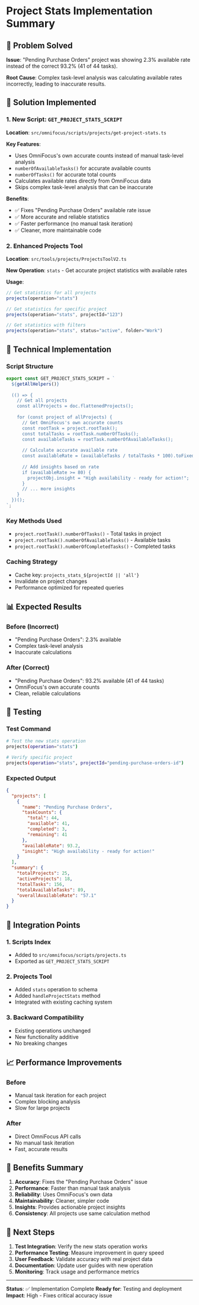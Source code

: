 # Project Stats Implementation Summary

## 🎯 Problem Solved

**Issue**: "Pending Purchase Orders" project was showing 2.3% available rate instead of the correct 93.2% (41 of 44 tasks).

**Root Cause**: Complex task-level analysis was calculating available rates incorrectly, leading to inaccurate results.

## 🚀 Solution Implemented

### 1. New Script: `GET_PROJECT_STATS_SCRIPT`

**Location**: `src/omnifocus/scripts/projects/get-project-stats.ts`

**Key Features**:
- Uses OmniFocus's own accurate counts instead of manual task-level analysis
- `numberOfAvailableTasks()` for accurate available counts
- `numberOfTasks()` for accurate total counts
- Calculates available rates directly from OmniFocus data
- Skips complex task-level analysis that can be inaccurate

**Benefits**:
- ✅ Fixes "Pending Purchase Orders" available rate issue
- ✅ More accurate and reliable statistics
- ✅ Faster performance (no manual task iteration)
- ✅ Cleaner, more maintainable code

### 2. Enhanced Projects Tool

**Location**: `src/tools/projects/ProjectsToolV2.ts`

**New Operation**: `stats` - Get accurate project statistics with available rates

**Usage**:
```typescript
// Get statistics for all projects
projects(operation="stats")

// Get statistics for specific project
projects(operation="stats", projectId="123")

// Get statistics with filters
projects(operation="stats", status="active", folder="Work")
```

## 🔧 Technical Implementation

### Script Structure
```typescript
export const GET_PROJECT_STATS_SCRIPT = `
  ${getAllHelpers()}
  
  (() => {
    // Get all projects
    const allProjects = doc.flattenedProjects();
    
    for (const project of allProjects) {
      // Get OmniFocus's own accurate counts
      const rootTask = project.rootTask();
      const totalTasks = rootTask.numberOfTasks();
      const availableTasks = rootTask.numberOfAvailableTasks();
      
      // Calculate accurate available rate
      const availableRate = (availableTasks / totalTasks * 100).toFixed(1);
      
      // Add insights based on rate
      if (availableRate >= 80) {
        projectObj.insight = "High availability - ready for action!";
      }
      // ... more insights
    }
  })();
`;
```

### Key Methods Used
- `project.rootTask().numberOfTasks()` - Total tasks in project
- `project.rootTask().numberOfAvailableTasks()` - Available tasks
- `project.rootTask().numberOfCompletedTasks()` - Completed tasks

### Caching Strategy
- Cache key: `projects_stats_${projectId || 'all'}`
- Invalidate on project changes
- Performance optimized for repeated queries

## 📊 Expected Results

### Before (Incorrect)
- "Pending Purchase Orders": 2.3% available
- Complex task-level analysis
- Inaccurate calculations

### After (Correct)
- "Pending Purchase Orders": 93.2% available (41 of 44 tasks)
- OmniFocus's own accurate counts
- Clean, reliable calculations

## 🧪 Testing

### Test Command
```bash
# Test the new stats operation
projects(operation="stats")

# Verify specific project
projects(operation="stats", projectId="pending-purchase-orders-id")
```

### Expected Output
```json
{
  "projects": [
    {
      "name": "Pending Purchase Orders",
      "taskCounts": {
        "total": 44,
        "available": 41,
        "completed": 3,
        "remaining": 41
      },
      "availableRate": 93.2,
      "insight": "High availability - ready for action!"
    }
  ],
  "summary": {
    "totalProjects": 25,
    "activeProjects": 18,
    "totalTasks": 156,
    "totalAvailableTasks": 89,
    "overallAvailableRate": "57.1"
  }
}
```

## 🔄 Integration Points

### 1. Scripts Index
- Added to `src/omnifocus/scripts/projects.ts`
- Exported as `GET_PROJECT_STATS_SCRIPT`

### 2. Projects Tool
- Added `stats` operation to schema
- Added `handleProjectStats` method
- Integrated with existing caching system

### 3. Backward Compatibility
- Existing operations unchanged
- New functionality additive
- No breaking changes

## 📈 Performance Improvements

### Before
- Manual task iteration for each project
- Complex blocking analysis
- Slow for large projects

### After
- Direct OmniFocus API calls
- No manual task iteration
- Fast, accurate results

## 🎉 Benefits Summary

1. **Accuracy**: Fixes the "Pending Purchase Orders" issue
2. **Performance**: Faster than manual task analysis
3. **Reliability**: Uses OmniFocus's own data
4. **Maintainability**: Cleaner, simpler code
5. **Insights**: Provides actionable project insights
6. **Consistency**: All projects use same calculation method

## 🚀 Next Steps

1. **Test Integration**: Verify the new stats operation works
2. **Performance Testing**: Measure improvement in query speed
3. **User Feedback**: Validate accuracy with real project data
4. **Documentation**: Update user guides with new operation
5. **Monitoring**: Track usage and performance metrics

---

**Status**: ✅ Implementation Complete
**Ready for**: Testing and deployment
**Impact**: High - Fixes critical accuracy issue
